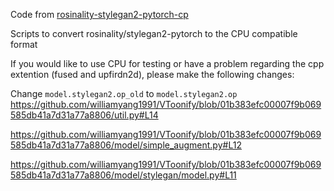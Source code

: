 Code from [rosinality-stylegan2-pytorch-cp](https://github.com/senior-sigan/rosinality-stylegan2-pytorch-cpu)

Scripts to convert rosinality/stylegan2-pytorch to the CPU compatible format

If you would like to use CPU for testing or have a problem regarding the cpp extention (fused and upfirdn2d), please make the following changes:

Change `model.stylegan2.op_old`  to `model.stylegan2.op`
https://github.com/williamyang1991/VToonify/blob/01b383efc00007f9b069585db41a7d31a77a8806/util.py#L14

https://github.com/williamyang1991/VToonify/blob/01b383efc00007f9b069585db41a7d31a77a8806/model/simple_augment.py#L12

https://github.com/williamyang1991/VToonify/blob/01b383efc00007f9b069585db41a7d31a77a8806/model/stylegan/model.py#L11

